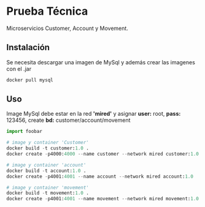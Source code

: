# Prueba Técnica

Microservicios Customer, Account y Movement.

## Instalación

Se necesita descargar una imagen de MySql y además crear las imagenes con el .jar   

```bash
docker pull mysql
```

## Uso

Image MySql debe estar en la red **'mired'** y asignar **user:** root, **pass:** 123456, create **bd:** customer/account/movement

```python
import foobar

# image y container 'Customer'
docker build -t customer:1.0 .
docker create -p4000:4000 --name customer --network mired customer:1.0

# image y container 'account'
docker build -t account:1.0 .
docker create -p4001:4001 --name account --network mired account:1.0

# image y container 'movement'
docker build -t movement:1.0 .
docker create -p4001:4001 --name movement --network mired movement:1.0
